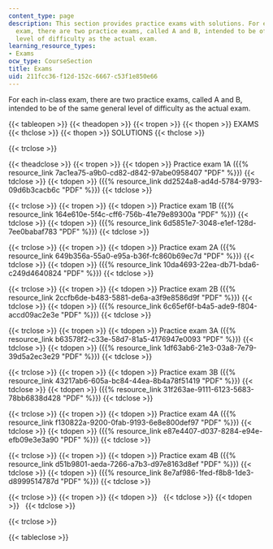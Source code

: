 ```yaml
---
content_type: page
description: This section provides practice exams with solutions. For each in-class
  exam, there are two practice exams, called A and B, intended to be of the same general
  level of difficulty as the actual exam.
learning_resource_types:
- Exams
ocw_type: CourseSection
title: Exams
uid: 211fcc36-f12d-152c-6667-c53f1e850e66
---
```


For each in-class exam, there are two practice exams, called A and B, intended to be of the same general level of difficulty as the actual exam.

{{< tableopen >}}
{{< theadopen >}}
{{< tropen >}}
{{< thopen >}}
EXAMS
{{< thclose >}}
{{< thopen >}}
SOLUTIONS
{{< thclose >}}

{{< trclose >}}

{{< theadclose >}}
{{< tropen >}}
{{< tdopen >}}
Practice exam 1A ({{% resource_link 7ac1ea75-a9b0-cd82-d842-97abe0958407 "PDF" %}})
{{< tdclose >}}
{{< tdopen >}}
({{% resource_link dd2524a8-ad4d-5784-9793-09d6b3cacb6c "PDF" %}})
{{< tdclose >}}

{{< trclose >}}
{{< tropen >}}
{{< tdopen >}}
Practice exam 1B ({{% resource_link 164e610e-5f4c-cff6-756b-41e79e89300a "PDF" %}})
{{< tdclose >}}
{{< tdopen >}}
({{% resource_link 6d5851e7-3048-e1ef-128d-7ee0babaf783 "PDF" %}})
{{< tdclose >}}

{{< trclose >}}
{{< tropen >}}
{{< tdopen >}}
Practice exam 2A ({{% resource_link 649b356a-55a0-e95a-b36f-fc860b69ec7d "PDF" %}})
{{< tdclose >}}
{{< tdopen >}}
({{% resource_link 10da4693-22ea-db71-bda6-c249d4640824 "PDF" %}})
{{< tdclose >}}

{{< trclose >}}
{{< tropen >}}
{{< tdopen >}}
Practice exam 2B ({{% resource_link 2ccfb6de-b483-5881-de6a-a3f9e8586d9f "PDF" %}})
{{< tdclose >}}
{{< tdopen >}}
({{% resource_link 6c65ef6f-b4a5-ade9-f804-accd09ac2e3e "PDF" %}})
{{< tdclose >}}

{{< trclose >}}
{{< tropen >}}
{{< tdopen >}}
Practice exam 3A ({{% resource_link b63578f2-c33e-58d7-81a5-4176947e0093 "PDF" %}})
{{< tdclose >}}
{{< tdopen >}}
({{% resource_link 1df63ab6-21e3-03a8-7e79-39d5a2ec3e29 "PDF" %}})
{{< tdclose >}}

{{< trclose >}}
{{< tropen >}}
{{< tdopen >}}
Practice exam 3B ({{% resource_link 43217ab6-605a-bc84-44ea-8b4a78f51419 "PDF" %}})
{{< tdclose >}}
{{< tdopen >}}
({{% resource_link 31f263ae-9111-6123-5683-78bb6838d428 "PDF" %}})
{{< tdclose >}}

{{< trclose >}}
{{< tropen >}}
{{< tdopen >}}
Practice exam 4A ({{% resource_link f130822a-9200-0fab-9193-6e8e800def97 "PDF" %}})
{{< tdclose >}}
{{< tdopen >}}
({{% resource_link e87e4407-d037-8284-e94e-efb09e3e3a90 "PDF" %}})
{{< tdclose >}}

{{< trclose >}}
{{< tropen >}}
{{< tdopen >}}
Practice exam 4B ({{% resource_link d51b9801-aeda-7266-a7b3-d97e8163d8ef "PDF" %}})
{{< tdclose >}}
{{< tdopen >}}
({{% resource_link 8e7af986-1fed-f8b8-1de3-d8999514787d "PDF" %}})
{{< tdclose >}}

{{< trclose >}}
{{< tropen >}}
{{< tdopen >}}
 
{{< tdclose >}}
{{< tdopen >}}
 
{{< tdclose >}}

{{< trclose >}}

{{< tableclose >}}